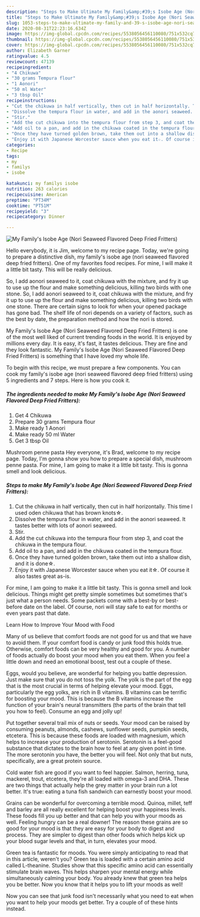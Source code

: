 ```yaml
---
description: "Steps to Make Ultimate My Family&amp;#39;s Isobe Age (Nori Seaweed Flavored Deep Fried Fritters)"
title: "Steps to Make Ultimate My Family&amp;#39;s Isobe Age (Nori Seaweed Flavored Deep Fried Fritters)"
slug: 1053-steps-to-make-ultimate-my-family-and-39-s-isobe-age-nori-seaweed-flavored-deep-fried-fritters
date: 2020-08-31T22:23:16.634Z
image: https://img-global.cpcdn.com/recipes/5538056456110080/751x532cq70/my-familys-isobe-age-nori-seaweed-flavored-deep-fried-fritters-recipe-main-photo.jpg
thumbnail: https://img-global.cpcdn.com/recipes/5538056456110080/751x532cq70/my-familys-isobe-age-nori-seaweed-flavored-deep-fried-fritters-recipe-main-photo.jpg
cover: https://img-global.cpcdn.com/recipes/5538056456110080/751x532cq70/my-familys-isobe-age-nori-seaweed-flavored-deep-fried-fritters-recipe-main-photo.jpg
author: Elizabeth Garner
ratingvalue: 4.5
reviewcount: 47139
recipeingredient:
- "4 Chikuwa"
- "30 grams Tempura flour"
- "1 Aonori"
- "50 ml Water"
- "3 tbsp Oil"
recipeinstructions:
- "Cut the chikuwa in half vertically, then cut in half horizontally. This time I used oden chikuwa that has brown knots☆."
- "Dissolve the tempura flour in water, and add in the aonori seaweed. It tastes better with lots of aonori seaweed."
- "Stir."
- "Add the cut chikuwa into the tempura flour from step 3, and coat the chikuwa in the tempura flour."
- "Add oil to a pan, and add in the chikuwa coated in the tempura flour."
- "Once they have turned golden brown, take them out into a shallow dish, and it is done☆."
- "Enjoy it with Japanese Worcester sauce when you eat it☆. Of course it also tastes great as-is."
categories:
- Recipe
tags:
- my
- familys
- isobe

katakunci: my familys isobe 
nutrition: 263 calories
recipecuisine: American
preptime: "PT34M"
cooktime: "PT51M"
recipeyield: "3"
recipecategory: Dinner

---
```



![My Family&#39;s Isobe Age (Nori Seaweed Flavored Deep Fried Fritters)](https://img-global.cpcdn.com/recipes/5538056456110080/751x532cq70/my-familys-isobe-age-nori-seaweed-flavored-deep-fried-fritters-recipe-main-photo.jpg)

Hello everybody, it is Jim, welcome to my recipe page. Today, we're going to prepare a distinctive dish, my family&#39;s isobe age (nori seaweed flavored deep fried fritters). One of my favorites food recipes. For mine, I will make it a little bit tasty. This will be really delicious.

So, I add aonori seaweed to it, coat chikuwa with the mixture, and fry it up to use up the flour and make something delicious, killing two birds with one stone. So, I add aonori seaweed to it, coat chikuwa with the mixture, and fry it up to use up the flour and make something delicious, killing two birds with one stone. There are certain signs to look for when your opened package has gone bad. The shelf life of nori depends on a variety of factors, such as the best by date, the preparation method and how the nori is stored.

My Family&#39;s Isobe Age (Nori Seaweed Flavored Deep Fried Fritters) is one of the most well liked of current trending foods in the world. It is enjoyed by millions every day. It is easy, it's fast, it tastes delicious. They are fine and they look fantastic. My Family&#39;s Isobe Age (Nori Seaweed Flavored Deep Fried Fritters) is something that I have loved my whole life.


To begin with this recipe, we must prepare a few components. You can cook my family&#39;s isobe age (nori seaweed flavored deep fried fritters) using 5 ingredients and 7 steps. Here is how you cook it.

<!--inarticleads1-->

##### The ingredients needed to make My Family&#39;s Isobe Age (Nori Seaweed Flavored Deep Fried Fritters):

1. Get 4 Chikuwa
1. Prepare 30 grams Tempura flour
1. Make ready 1 Aonori
1. Make ready 50 ml Water
1. Get 3 tbsp Oil


Mushroom penne pasta Hey everyone, it&#39;s Brad, welcome to my recipe page. Today, I&#39;m gonna show you how to prepare a special dish, mushroom penne pasta. For mine, I am going to make it a little bit tasty. This is gonna smell and look delicious. 

<!--inarticleads2-->

##### Steps to make My Family&#39;s Isobe Age (Nori Seaweed Flavored Deep Fried Fritters):

1. Cut the chikuwa in half vertically, then cut in half horizontally. This time I used oden chikuwa that has brown knots☆.
1. Dissolve the tempura flour in water, and add in the aonori seaweed. It tastes better with lots of aonori seaweed.
1. Stir.
1. Add the cut chikuwa into the tempura flour from step 3, and coat the chikuwa in the tempura flour.
1. Add oil to a pan, and add in the chikuwa coated in the tempura flour.
1. Once they have turned golden brown, take them out into a shallow dish, and it is done☆.
1. Enjoy it with Japanese Worcester sauce when you eat it☆. Of course it also tastes great as-is.


For mine, I am going to make it a little bit tasty. This is gonna smell and look delicious. Things might get pretty simple sometimes but sometimes that&#39;s just what a person needs. Some packets come with a best-by or best-before date on the label. Of course, nori will stay safe to eat for months or even years past that date. 

Learn How to Improve Your Mood with Food


Many of us believe that comfort foods are not good for us and that we have to avoid them. If your comfort food is candy or junk food this holds true. Otherwise, comfort foods can be very healthy and good for you. A number of foods actually do boost your mood when you eat them. When you feel a little down and need an emotional boost, test out a couple of these.

Eggs, would you believe, are wonderful for helping you battle depression. Just make sure that you do not toss the yolk. The yolk is the part of the egg that is the most crucial in terms of helping elevate your mood. Eggs, particularly the egg yolks, are rich in B vitamins. B vitamins can be terrific for boosting your mood. This is because the B vitamins increase the function of your brain's neural transmitters (the parts of the brain that tell you how to feel). Consume an egg and jolly up!

Put together several trail mix of nuts or seeds. Your mood can be raised by consuming peanuts, almonds, cashews, sunflower seeds, pumpkin seeds, etcetera. This is because these foods are loaded with magnesium, which helps to increase your production of serotonin. Serotonin is a feel-good substance that dictates to the brain how to feel at any given point in time. The more serotonin you have, the better you will feel. Not only that but nuts, specifically, are a great protein source.

Cold water fish are good if you want to feel happier. Salmon, herring, tuna, mackerel, trout, etcetera, they're all loaded with omega-3 and DHA. These are two things that actually help the grey matter in your brain run a lot better. It's true: eating a tuna fish sandwich can earnestly boost your mood. 

Grains can be wonderful for overcoming a terrible mood. Quinoa, millet, teff and barley are all really excellent for helping boost your happiness levels. These foods fill you up better and that can help you with your moods as well. Feeling hungry can be a real downer! The reason these grains are so good for your mood is that they are easy for your body to digest and process. They are simpler to digest than other foods which helps kick up your blood sugar levels and that, in turn, elevates your mood.

Green tea is fantastic for moods. You were simply anticipating to read that in this article, weren't you? Green tea is loaded with a certain amino acid called L-theanine. Studies show that this specific amino acid can essentially stimulate brain waves. This helps sharpen your mental energy while simultaneously calming your body. You already knew that green tea helps you be better. Now you know that it helps you to lift your moods as well!

Now you can see that junk food isn't necessarily what you need to eat when you want to help your moods get better. Try  a  couple of  of  these  hints  instead.

